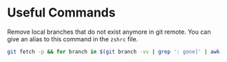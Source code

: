 # Useful Commands
Remove local branches that do not exist anymore in git remote. You can give an alias to this command in the `zshrc` file.
```bash
git fetch -p && for branch in $(git branch -vv | grep ': gone]' | awk '{print $1}'); do git branch -D $branch; done
```